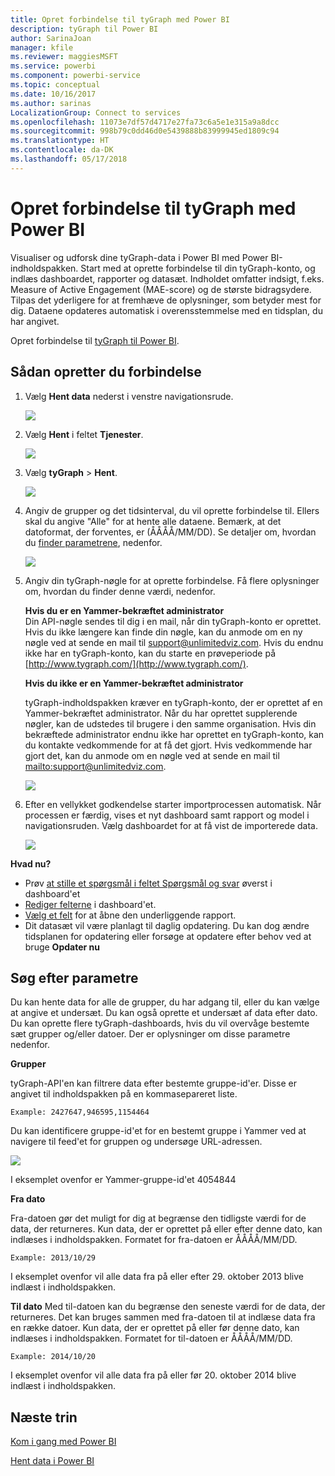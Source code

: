 ```yaml
---
title: Opret forbindelse til tyGraph med Power BI
description: tyGraph til Power BI
author: SarinaJoan
manager: kfile
ms.reviewer: maggiesMSFT
ms.service: powerbi
ms.component: powerbi-service
ms.topic: conceptual
ms.date: 10/16/2017
ms.author: sarinas
LocalizationGroup: Connect to services
ms.openlocfilehash: 11073e7df57d4717e27fa73c6a5e1e315a9a8dcc
ms.sourcegitcommit: 998b79c0dd46d0e5439888b83999945ed1809c94
ms.translationtype: HT
ms.contentlocale: da-DK
ms.lasthandoff: 05/17/2018
---
```

# <a name="connect-to-tygraph--with-power-bi"></a>Opret forbindelse til tyGraph med Power BI
Visualiser og udforsk dine tyGraph-data i Power BI med Power BI-indholdspakken. Start med at oprette forbindelse til din tyGraph-konto, og indlæs dashboardet, rapporter og datasæt. Indholdet omfatter indsigt, f.eks. Measure of Active Engagement (MAE-score) og de største bidragsydere. Tilpas det yderligere for at fremhæve de oplysninger, som betyder mest for dig.  Dataene opdateres automatisk i overensstemmelse med en tidsplan, du har angivet.

Opret forbindelse til [tyGraph til Power BI](https://app.powerbi.com/getdata/services/tygraph).

## <a name="how-to-connect"></a>Sådan opretter du forbindelse
1. Vælg **Hent data** nederst i venstre navigationsrude.
   
   ![](media/service-connect-to-tygraph/getdata.png)
2. Vælg **Hent** i feltet **Tjenester**.
   
   ![](media/service-connect-to-tygraph/services.png)
3. Vælg **tyGraph** \> **Hent**.
   
   ![](media/service-connect-to-tygraph/tygraph.png)
4. Angiv de grupper og det tidsinterval, du vil oprette forbindelse til. Ellers skal du angive "Alle" for at hente alle dataene. Bemærk, at det datoformat, der forventes, er (ÅÅÅÅ/MM/DD). Se detaljer om, hvordan du [finder parametrene](#FindingParams), nedenfor.
   
   ![](media/service-connect-to-tygraph/parameters.png)
5. Angiv din tyGraph-nøgle for at oprette forbindelse. Få flere oplysninger om, hvordan du finder denne værdi, nedenfor.
   
    **Hvis du er en Yammer-bekræftet administrator**  
    Din API-nøgle sendes til dig i en mail, når din tyGraph-konto er oprettet. Hvis du ikke længere kan finde din nøgle, kan du anmode om en ny nøgle ved at sende en mail til support@unlimitedviz.com. Hvis du endnu ikke har en tyGraph-konto, kan du starte en prøveperiode på [http://www.tygraph.com/](http://www.tygraph.com/). 
   
    **Hvis du ikke er en Yammer-bekræftet administrator**
   
    tyGraph-indholdspakken kræver en tyGraph-konto, der er oprettet af en Yammer-bekræftet administrator. Når du har oprettet supplerende nøgler, kan de udstedes til brugere i den samme organisation. Hvis din bekræftede administrator endnu ikke har oprettet en tyGraph-konto, kan du kontakte vedkommende for at få det gjort. Hvis vedkommende har gjort det, kan du anmode om en nøgle ved at sende en mail til <mailto:support@unlimitedviz.com>.
   
    ![](media/service-connect-to-tygraph/creds.png)
6. Efter en vellykket godkendelse starter importprocessen automatisk. Når processen er færdig, vises et nyt dashboard samt rapport og model i navigationsruden. Vælg dashboardet for at få vist de importerede data.
   
    ![](media/service-connect-to-tygraph/dashboard.png)

**Hvad nu?**

* Prøv [at stille et spørgsmål i feltet Spørgsmål og svar](power-bi-q-and-a.md) øverst i dashboard'et
* [Rediger felterne](service-dashboard-edit-tile.md) i dashboard'et.
* [Vælg et felt](service-dashboard-tiles.md) for at åbne den underliggende rapport.
* Dit datasæt vil være planlagt til daglig opdatering. Du kan dog ændre tidsplanen for opdatering eller forsøge at opdatere efter behov ved at bruge **Opdater nu**

<a name="FindingParams"></a>

## <a name="finding-parameters"></a>Søg efter parametre
Du kan hente data for alle de grupper, du har adgang til, eller du kan vælge at angive et undersæt. Du kan også oprette et undersæt af data efter dato. Du kan oprette flere tyGraph-dashboards, hvis du vil overvåge bestemte sæt grupper og/eller datoer. Der er oplysninger om disse parametre nedenfor.

**Grupper**

tyGraph-API'en kan filtrere data efter bestemte gruppe-id'er. Disse er angivet til indholdspakken på en kommasepareret liste. 

    Example: 2427647,946595,1154464


Du kan identificere gruppe-id'et for en bestemt gruppe i Yammer ved at navigere til feed'et for gruppen og undersøge URL-adressen.

![](media/service-connect-to-tygraph/yammer.png)

I eksemplet ovenfor er Yammer-gruppe-id'et 4054844

**Fra dato**

Fra-datoen gør det muligt for dig at begrænse den tidligste værdi for de data, der returneres. Kun data, der er oprettet på eller efter denne dato, kan indlæses i indholdspakken. Formatet for fra-datoen er ÅÅÅÅ/MM/DD. 

    Example: 2013/10/29

I eksemplet ovenfor vil alle data fra på eller efter 29. oktober 2013 blive indlæst i indholdspakken. 

**Til dato** Med til-datoen kan du begrænse den seneste værdi for de data, der returneres. Det kan bruges sammen med fra-datoen til at indlæse data fra en række datoer. Kun data, der er oprettet på eller før denne dato, kan indlæses i indholdspakken. Formatet for til-datoen er ÅÅÅÅ/MM/DD. 

    Example: 2014/10/20

I eksemplet ovenfor vil alle data fra på eller før 20. oktober 2014 blive indlæst i indholdspakken. 

## <a name="next-steps"></a>Næste trin
[Kom i gang med Power BI](service-get-started.md)

[Hent data i Power BI](service-get-data.md)

